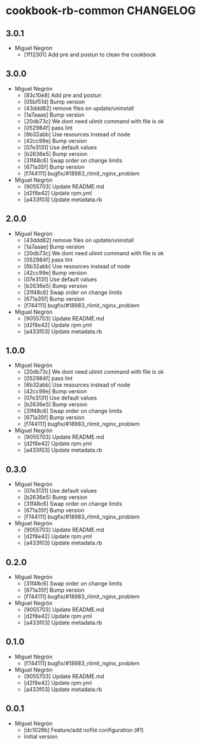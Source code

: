 cookbook-rb-common CHANGELOG
===============

## 3.0.1

  - Miguel Negrón
    - [1f12301] Add pre and postun to clean the cookbook

## 3.0.0

  - Miguel Negrón
    - [83c10e8] Add pre and postun
    - [05bf51d] Bump version
    - [43ddd82] remove files on update/uninstall
    - [1a7aaae] Bump version
    - [20db73c] We dont need ulimit command with file is ok
    - [052984f] pass lint
    - [6b32abb] Use resources instead of node
    - [42cc99e] Bump version
    - [07e3131] Use default values
    - [b2636e5] Bump version
    - [31f48c6] Swap order on change limits
    - [671a35f] Bump version
    - [f744111] bugfix/#18983_rlimit_nginx_problem
  - Miguel Negrón
    - [9055703] Update README.md
    - [d2f8e42] Update rpm.yml
    - [a433f03] Update metadata.rb

## 2.0.0

  - Miguel Negrón
    - [43ddd82] remove files on update/uninstall
    - [1a7aaae] Bump version
    - [20db73c] We dont need ulimit command with file is ok
    - [052984f] pass lint
    - [6b32abb] Use resources instead of node
    - [42cc99e] Bump version
    - [07e3131] Use default values
    - [b2636e5] Bump version
    - [31f48c6] Swap order on change limits
    - [671a35f] Bump version
    - [f744111] bugfix/#18983_rlimit_nginx_problem
  - Miguel Negrón
    - [9055703] Update README.md
    - [d2f8e42] Update rpm.yml
    - [a433f03] Update metadata.rb

## 1.0.0

  - Miguel Negrón
    - [20db73c] We dont need ulimit command with file is ok
    - [052984f] pass lint
    - [6b32abb] Use resources instead of node
    - [42cc99e] Bump version
    - [07e3131] Use default values
    - [b2636e5] Bump version
    - [31f48c6] Swap order on change limits
    - [671a35f] Bump version
    - [f744111] bugfix/#18983_rlimit_nginx_problem
  - Miguel Negrón
    - [9055703] Update README.md
    - [d2f8e42] Update rpm.yml
    - [a433f03] Update metadata.rb

## 0.3.0

  - Miguel Negrón
    - [07e3131] Use default values
    - [b2636e5] Bump version
    - [31f48c6] Swap order on change limits
    - [671a35f] Bump version
    - [f744111] bugfix/#18983_rlimit_nginx_problem
  - Miguel Negrón
    - [9055703] Update README.md
    - [d2f8e42] Update rpm.yml
    - [a433f03] Update metadata.rb

## 0.2.0

  - Miguel Negrón
    - [31f48c6] Swap order on change limits
    - [671a35f] Bump version
    - [f744111] bugfix/#18983_rlimit_nginx_problem
  - Miguel Negrón
    - [9055703] Update README.md
    - [d2f8e42] Update rpm.yml
    - [a433f03] Update metadata.rb

## 0.1.0

  - Miguel Negrón
    - [f744111] bugfix/#18983_rlimit_nginx_problem
  - Miguel Negrón
    - [9055703] Update README.md
    - [d2f8e42] Update rpm.yml
    - [a433f03] Update metadata.rb

## 0.0.1

  - Miguel Negrón
    - [dc1026b] Feature/add nofile configuration (#1)
    - Initial version


